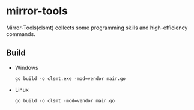 # mirror-tools

Mirror-Tools(clsmt) collects some programming skills and high-efficiency commands.

## Build

* Windows

    ```
    go build -o clsmt.exe -mod=vendor main.go
    ```

* Linux
    
    ```
    go build -o clsmt -mod=vendor main.go
    ```

